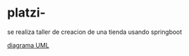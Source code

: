 # platzi-

se realiza taller de creacion de una tienda usando springboot 

[diagrama UML](https://drive.google.com/file/d/1QeUoBCao4y7GJt7Q1r3NuSwPDYV_kAtk/view?usp=sharing)

